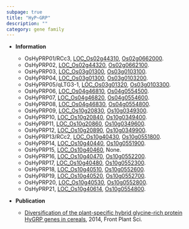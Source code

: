 ```yaml
---
subpage: true
title: "HyP~GRP"
description: ""
category: gene family
---
```


* **Information**  
    + OsHyPRP01/RCc3, [LOC_Os02g44310](http://rice.plantbiology.msu.edu/cgi-bin/ORF_infopage.cgi?orf=LOC_Os02g44310), [Os02g0662000](http://rapdb.dna.affrc.go.jp/viewer/gbrowse_details/irgsp1?name=Os02g0662000).
    + OsHyPRP02, [LOC_Os02g44320](http://rice.plantbiology.msu.edu/cgi-bin/ORF_infopage.cgi?orf=LOC_Os02g44320), [Os02g0662100](http://rapdb.dna.affrc.go.jp/viewer/gbrowse_details/irgsp1?name=Os02g0662100).
    + OsHyPRP03, [LOC_Os03g01300](http://rice.plantbiology.msu.edu/cgi-bin/ORF_infopage.cgi?orf=LOC_Os03g01300), [Os03g0103100](http://rapdb.dna.affrc.go.jp/viewer/gbrowse_details/irgsp1?name=Os03g0103100).
    + OsHyPRP04, [LOC_Os03g01300](http://rice.plantbiology.msu.edu/cgi-bin/ORF_infopage.cgi?orf=LOC_Os03g01300), [Os03g0103200](http://rapdb.dna.affrc.go.jp/viewer/gbrowse_details/irgsp1?name=Os03g0103200).
    + OsHyPRP05/qLTG3-1, [LOC_Os03g01320](http://rice.plantbiology.msu.edu/cgi-bin/ORF_infopage.cgi?orf=LOC_Os03g01320), [Os03g0103300](http://rapdb.dna.affrc.go.jp/viewer/gbrowse_details/irgsp1?name=Os03g0103300).
    + OsHyPRP06, [LOC_Os04g46810](http://rice.plantbiology.msu.edu/cgi-bin/ORF_infopage.cgi?orf=LOC_Os04g46810), [Os04g0554500](http://rapdb.dna.affrc.go.jp/viewer/gbrowse_details/irgsp1?name=Os04g0554500).
    + OsHyPRP07, [LOC_Os04g46820](http://rice.plantbiology.msu.edu/cgi-bin/ORF_infopage.cgi?orf=LOC_Os04g46820), [Os04g0554600](http://rapdb.dna.affrc.go.jp/viewer/gbrowse_details/irgsp1?name=Os04g0554600).
    + OsHyPRP08, [LOC_Os04g46830](http://rice.plantbiology.msu.edu/cgi-bin/ORF_infopage.cgi?orf=LOC_Os04g46830), [Os04g0554800](http://rapdb.dna.affrc.go.jp/viewer/gbrowse_details/irgsp1?name=Os04g0554800).
    + OsHyPRP09, [LOC_Os10g20830](http://rice.plantbiology.msu.edu/cgi-bin/ORF_infopage.cgi?orf=LOC_Os10g20830), [Os10g0349300](http://rapdb.dna.affrc.go.jp/viewer/gbrowse_details/irgsp1?name=Os10g0349300).
    + OsHyPRP10, [LOC_Os10g20840](http://rice.plantbiology.msu.edu/cgi-bin/ORF_infopage.cgi?orf=LOC_Os10g20840), [Os10g0349400](http://rapdb.dna.affrc.go.jp/viewer/gbrowse_details/irgsp1?name=Os10g0349400).
    + OsHyPRP11, [LOC_Os10g20860](http://rice.plantbiology.msu.edu/cgi-bin/ORF_infopage.cgi?orf=LOC_Os10g20860), [Os10g0349600](http://rapdb.dna.affrc.go.jp/viewer/gbrowse_details/irgsp1?name=Os10g0349600).
    + OsHyPRP12, [LOC_Os10g20890](http://rice.plantbiology.msu.edu/cgi-bin/ORF_infopage.cgi?orf=LOC_Os10g20890), [Os10g0349900](http://rapdb.dna.affrc.go.jp/viewer/gbrowse_details/irgsp1?name=Os10g0349900).
    + OsHyPRP13/RCc2, [LOC_Os10g40430](http://rice.plantbiology.msu.edu/cgi-bin/ORF_infopage.cgi?orf=LOC_Os10g40430), [Os10g0551800](http://rapdb.dna.affrc.go.jp/viewer/gbrowse_details/irgsp1?name=Os10g0551800).
    + OsHyPRP14, [LOC_Os10g40440](http://rice.plantbiology.msu.edu/cgi-bin/ORF_infopage.cgi?orf=LOC_Os10g40440), [Os10g0551900](http://rapdb.dna.affrc.go.jp/viewer/gbrowse_details/irgsp1?name=Os10g0551900).
    + OsHyPRP15, [LOC_Os10g40460](http://rice.plantbiology.msu.edu/cgi-bin/ORF_infopage.cgi?orf=LOC_Os10g40460), None.
    + OsHyPRP16, [LOC_Os10g40470](http://rice.plantbiology.msu.edu/cgi-bin/ORF_infopage.cgi?orf=LOC_Os10g40470), [Os10g0552200](http://rapdb.dna.affrc.go.jp/viewer/gbrowse_details/irgsp1?name=Os10g0552200).
    + OsHyPRP17, [LOC_Os10g40480](http://rice.plantbiology.msu.edu/cgi-bin/ORF_infopage.cgi?orf=LOC_Os10g40480), [Os10g0552300](http://rapdb.dna.affrc.go.jp/viewer/gbrowse_details/irgsp1?name=Os10g0552300).
    + OsHyPRP18, [LOC_Os10g40510](http://rice.plantbiology.msu.edu/cgi-bin/ORF_infopage.cgi?orf=LOC_Os10g40510), [Os10g0552600](http://rapdb.dna.affrc.go.jp/viewer/gbrowse_details/irgsp1?name=Os10g0552600).
    + OsHyPRP19, [LOC_Os10g40520](http://rice.plantbiology.msu.edu/cgi-bin/ORF_infopage.cgi?orf=LOC_Os10g40520), [Os10g0552700](http://rapdb.dna.affrc.go.jp/viewer/gbrowse_details/irgsp1?name=Os10g0552700).
    + OsHyPRP20, [LOC_Os10g40530](http://rice.plantbiology.msu.edu/cgi-bin/ORF_infopage.cgi?orf=LOC_Os10g40530), [Os10g0552800](http://rapdb.dna.affrc.go.jp/viewer/gbrowse_details/irgsp1?name=Os10g0552800).
    + OsHyPRP21, [LOC_Os10g40614](http://rice.plantbiology.msu.edu/cgi-bin/ORF_infopage.cgi?orf=LOC_Os10g40614), [Os10g0554800](http://rapdb.dna.affrc.go.jp/viewer/gbrowse_details/irgsp1?name=Os10g0554800).

* **Publication**  
    + [Diversification of the plant-specific hybrid glycine-rich protein HyGRP genes in cereals](http://www.ncbi.nlm.nih.gov/pubmed?term=Diversification+of+the+plant-specific+hybrid+glycine-rich+protein+HyGRP+genes+in+cereals%5BTitle%5D), 2014, Front Plant Sci.


